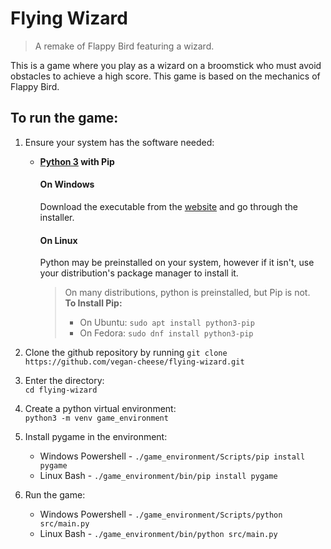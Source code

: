 # Flying Wizard
> A remake of Flappy Bird featuring a wizard.

This is a game where you play as a wizard on a broomstick who must avoid obstacles to achieve a high score. This game is based on the mechanics of Flappy Bird.

## To run the game:
 1. Ensure your system has the software needed:
    - **[Python 3](https://www.python.org/downloads/) with Pip**
        #### On Windows
        Download the executable from the [website](https://www.python.org/downloads/) and go through the installer.
        #### On Linux
        Python may be preinstalled on your system, however if it isn't,
        use your distribution's package manager to install it.  
        >On many distributions, python is preinstalled, but Pip is not.  
        > **To Install Pip:**  
        > - On Ubuntu: `sudo apt install python3-pip`
        > - On Fedora: `sudo dnf install python3-pip`

 2. Clone the github repository by running
 `git clone https://github.com/vegan-cheese/flying-wizard.git`
 3. Enter the directory:  
 `cd flying-wizard`
 4. Create a python virtual environment:  
 `python3 -m venv game_environment`
 5. Install pygame in the environment:  
     - Windows Powershell - `./game_environment/Scripts/pip install pygame`  
     - Linux Bash - `./game_environment/bin/pip install pygame`
 6. Run the game:
     - Windows Powershell - `./game_environment/Scripts/python src/main.py`
      - Linux Bash - `./game_environment/bin/python src/main.py`
